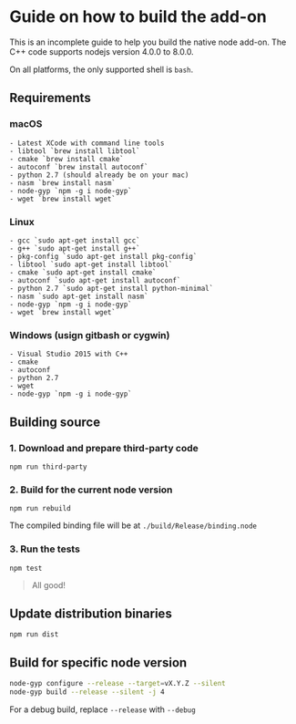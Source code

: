 # Guide on how to build the add-on

This is an incomplete guide to help you build the native node add-on.
The C++ code supports nodejs version 4.0.0 to 8.0.0.

On all platforms, the only supported shell is `bash`.

## Requirements
### macOS

    - Latest XCode with command line tools
    - libtool `brew install libtool`
    - cmake `brew install cmake`
    - autoconf `brew install autoconf`
    - python 2.7 (should already be on your mac)
    - nasm `brew install nasm`
    - node-gyp `npm -g i node-gyp`
    - wget `brew install wget`

### Linux

    - gcc `sudo apt-get install gcc`
    - g++ `sudo apt-get install g++`
    - pkg-config `sudo apt-get install pkg-config`
    - libtool `sudo apt-get install libtool`
    - cmake `sudo apt-get install cmake`
    - autoconf `sudo apt-get install autoconf`
    - python 2.7 `sudo apt-get install python-minimal`
    - nasm `sudo apt-get install nasm`
    - node-gyp `npm -g i node-gyp`
    - wget `brew install wget`

### Windows (usign gitbash or cygwin)

    - Visual Studio 2015 with C++
    - cmake
    - autoconf
    - python 2.7
    - wget
    - node-gyp `npm -g i node-gyp`

## Building source

### 1. Download and prepare third-party code

`npm run third-party`

### 2. Build for the current node version

`npm run rebuild`

The compiled binding file will be at `./build/Release/binding.node`

### 3. Run the tests

`npm test`

> All good!

## Update distribution binaries

`npm run dist`

## Build for specific node version

```sh
node-gyp configure --release --target=vX.Y.Z --silent
node-gyp build --release --silent -j 4
```

For a debug build, replace `--release` with `--debug`
